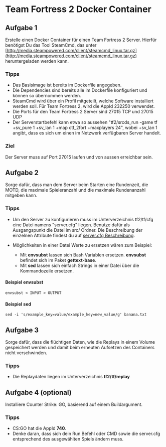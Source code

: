 # Team Fortress 2 Docker Container
## Aufgabe 1
Erstelle einen Docker Container für einen Team Fortress 2 Server. Hierfür benötigst Du das Tool SteamCmd, das unter [http://media.steampowered.com/client/steamcmd_linux.tar.gz](http://media.steampowered.com/client/steamcmd_linux.tar.gz) heruntergeladen werden kann.

### Tipps
* Das Basisimage ist bereits im Dockerfile angegeben.
* Die Dependencies sind bereits alle im Dockerfile konfiguriert und können so übernommen werden.
* SteamCmd wird über ein Profil mitgeteilt, welche Software installiert werden soll. Für Team Fortress 2, wird die AppId 232250 verwendet.
* Die Ports für den Team Fortress 2 Server sind 27015 TCP und 27015 UDP
* Der Serverstartbefehl kann etwa so aussehen "tf2/srcds_run -game tf +sv_pure 1 +sv_lan 1 +map ctf_2fort +maxplayers 24", wobei +sv_lan 1 angibt, dass es sich um einen im Netzwerk verfügbaren Server handelt.

### Ziel
Der Server muss auf Port 27015 laufen und von aussen erreichbar sein.

## Aufgabe 2
Sorge dafür, dass man dem Server beim Starten eine Rundenzeit, die MOTD, die maximale Spieleranzahl und die maximale Rundenanzahl mitgeben kann.

### Tipps
- Um den Server zu konfigurieren muss im Unterverzeichnis tf2/tf/cfg eine Datei namens "server.cfg" liegen. Benutze dafür als Ausgangspunkt die Datei im src/ Ordner. Die Beschreibung der einzelnen Attribute findest du auf [server.cfg Beschreibung].

- Möglichkeiten in einer Datei Werte zu ersetzen wären zum Beispiel:
	- Mit **envsubst** lassen sich Bash Variablen ersetzen. **envsubst** befindet sich im Paket **gettext-base**.
	- Mit **sed** lassen sich einfach Strings in einer Datei über die Kommandozeile ersetzen.

#### Beispiel envsubst
``` shell
envsubst < INPUT > OUTPUT
```

#### Beispiel sed
``` shell
sed -i 's/example_key=value/example_key=new_value/g' banana.txt
```

## Aufgabe 3
Sorge dafür, dass die flüchtigen Daten, wie die Replays in einem Volume gespeichert werden und damit beim erneuten Aufsetzen des Containers nicht verschwinden.

### Tipps
- Die Replaydaten liegen im Unterverzeichnis **tf2/tf/replay**

## Aufgabe 4 (optional)
Installiere Counter Strike: GO, basierend auf einem Buildargument.

### Tipps
- CS:GO hat die AppId **740**.
- Denke daran, dass sich dein Run Befehl oder CMD sowie die server.cfg entsprechend des ausgewählten Spiels ändern muss.

[server.cfg Beschreibung]: https://wiki.teamfortress.com/wiki/Dedicated_server_configuration